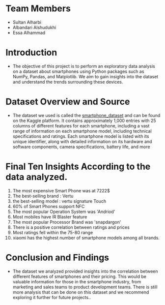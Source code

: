 # Team Members
- Sultan Alharbi
- Albandari Alshudukhi
- Essa Alhammad

# Introduction
- The objective of this project is to perform an exploratory data analysis on a dataset about smartphones using Python packages such as NumPy, Pandas, and Matplotlib. We aim to gain insights into the dataset and understand the trends surrounding these devices.
# Dataset Overview and Source
- The dataset we used is called the [smartphone_dataset](https://www.kaggle.com/datasets/smitautade/smartphone-dataset)  and can be found on the Kaggle platform. It contains approximately 1,000 entries with 25 columns of different features for each smartphone, including  a vast range of information on each smartphone model, including technical specifications and ratings. Each smartphone model is listed with its unique identifier, along with detailed information on its hardware and software components, camera specifications, battery life, and more

# Final Ten Insights According to the data analyzed.
1. The most expensive Smart Phone was at 7222$
2. The best-selling brand : Vertu
3. the best-selling model : vertu signature Touch
4. 60% of Smart Phones support NFC
5. The most popular Operation System was 'Andriod'
6. Most mobiles have IR Blaster feature 
7. The most popular Processor Brand was 'snapdargon'
8. There is a positive correlation between ratings and prices
9. Most ratings fell within the 75-80 range
10. xiaomi has the highest number of smartphone models among all brands.

# Conclusion and Findings
- The dataset we analyzed provided insights into the correlation between different features of smartphones and their pricing. This would be valuable information for those in the smartphone industry, from marketing and sales teams to product development teams. There is still more analysis that can be done on this dataset and we recommend exploring it further for future projects.. 